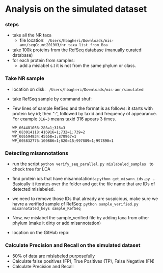 # Analysis on the simulated dataset
### steps
- take all the NR taxa
  - file location: ``` /Users/hbagheri/Downloads/mis-ann/seqCount2019V3/nr_taxa_list_from_Boa```
- take 100k proteins from the RefSeq database (manually curated database)
- for each protein from samples:
  - add a mislabel s.t it is not from the same phylum or class.


### Take NR sample
* location on disk: ``` /Users/hbagheri/Downloads/mis-ann/simulated```
* take RefSeq sample by command shuf: ```  ```
* Few lines of sample RefSeq and the format is as follows: it starts with protein key id; then ":", followed by taxid and frequency of appearance. For example ```316=3``` means taxid 316 apears 3 times.

  ```
  WP_064481056:286=1;316=3
  WP_083014118:416916=1;732=1;739=2
  WP_005594834:45658=1;870967=1
  WP_005832776:100886=1;820=15;997889=1;997890=1

  ```


### Detecting misannotations

* run the script ``` python verify_seq_parallel.py mislabeled_samples  ``` to check tree for LCA
* find protein ids that have misannotations: ``` python get_misann_ids.py . ```. Basically it iterates over the folder and get the file name that are IDs of detected mislabeled.
* we need to remove those IDs that already are suspicious, make sure we havre a verified sample of RefSeq: ``` python sample_verified.py misannotated_keys sample_RefSeq  ```
* Now, we mislabel the sample_verified file by adding taxa from other phylum (make it dirty or add misannotation)

* location on the GitHub repo:

### Calculate Precision and Recall on the simulated dataset
* 50% of data are mislabeled purposefully
* Calculate false positives (FP), True Positives (TP), False Negative (FN)
* Calculate Precision and Recall 
